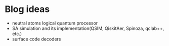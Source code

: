 # Blog ideas

- neutral atoms logical quantum processor
- SA simulation and its implementation(QSIM, QiskitAer, Spinoza, qclab++, etc.)
- surface code decoders

